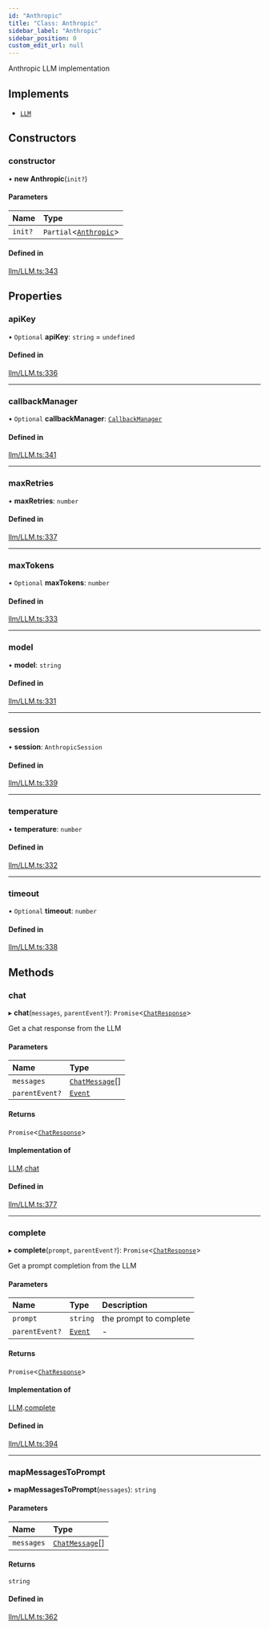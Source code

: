 ```yaml
---
id: "Anthropic"
title: "Class: Anthropic"
sidebar_label: "Anthropic"
sidebar_position: 0
custom_edit_url: null
---
```


Anthropic LLM implementation

## Implements

- [`LLM`](../interfaces/LLM.md)

## Constructors

### constructor

• **new Anthropic**(`init?`)

#### Parameters

| Name | Type |
| :------ | :------ |
| `init?` | `Partial`<[`Anthropic`](Anthropic.md)\> |

#### Defined in

[llm/LLM.ts:343](https://github.com/run-llama/LlamaIndexTS/blob/main/packages/core/src/llm/LLM.ts#L343)

## Properties

### apiKey

• `Optional` **apiKey**: `string` = `undefined`

#### Defined in

[llm/LLM.ts:336](https://github.com/run-llama/LlamaIndexTS/blob/main/packages/core/src/llm/LLM.ts#L336)

___

### callbackManager

• `Optional` **callbackManager**: [`CallbackManager`](CallbackManager.md)

#### Defined in

[llm/LLM.ts:341](https://github.com/run-llama/LlamaIndexTS/blob/main/packages/core/src/llm/LLM.ts#L341)

___

### maxRetries

• **maxRetries**: `number`

#### Defined in

[llm/LLM.ts:337](https://github.com/run-llama/LlamaIndexTS/blob/main/packages/core/src/llm/LLM.ts#L337)

___

### maxTokens

• `Optional` **maxTokens**: `number`

#### Defined in

[llm/LLM.ts:333](https://github.com/run-llama/LlamaIndexTS/blob/main/packages/core/src/llm/LLM.ts#L333)

___

### model

• **model**: `string`

#### Defined in

[llm/LLM.ts:331](https://github.com/run-llama/LlamaIndexTS/blob/main/packages/core/src/llm/LLM.ts#L331)

___

### session

• **session**: `AnthropicSession`

#### Defined in

[llm/LLM.ts:339](https://github.com/run-llama/LlamaIndexTS/blob/main/packages/core/src/llm/LLM.ts#L339)

___

### temperature

• **temperature**: `number`

#### Defined in

[llm/LLM.ts:332](https://github.com/run-llama/LlamaIndexTS/blob/main/packages/core/src/llm/LLM.ts#L332)

___

### timeout

• `Optional` **timeout**: `number`

#### Defined in

[llm/LLM.ts:338](https://github.com/run-llama/LlamaIndexTS/blob/main/packages/core/src/llm/LLM.ts#L338)

## Methods

### chat

▸ **chat**(`messages`, `parentEvent?`): `Promise`<[`ChatResponse`](../interfaces/ChatResponse.md)\>

Get a chat response from the LLM

#### Parameters

| Name | Type |
| :------ | :------ |
| `messages` | [`ChatMessage`](../interfaces/ChatMessage.md)[] |
| `parentEvent?` | [`Event`](../interfaces/Event.md) |

#### Returns

`Promise`<[`ChatResponse`](../interfaces/ChatResponse.md)\>

#### Implementation of

[LLM](../interfaces/LLM.md).[chat](../interfaces/LLM.md#chat)

#### Defined in

[llm/LLM.ts:377](https://github.com/run-llama/LlamaIndexTS/blob/main/packages/core/src/llm/LLM.ts#L377)

___

### complete

▸ **complete**(`prompt`, `parentEvent?`): `Promise`<[`ChatResponse`](../interfaces/ChatResponse.md)\>

Get a prompt completion from the LLM

#### Parameters

| Name | Type | Description |
| :------ | :------ | :------ |
| `prompt` | `string` | the prompt to complete |
| `parentEvent?` | [`Event`](../interfaces/Event.md) | - |

#### Returns

`Promise`<[`ChatResponse`](../interfaces/ChatResponse.md)\>

#### Implementation of

[LLM](../interfaces/LLM.md).[complete](../interfaces/LLM.md#complete)

#### Defined in

[llm/LLM.ts:394](https://github.com/run-llama/LlamaIndexTS/blob/main/packages/core/src/llm/LLM.ts#L394)

___

### mapMessagesToPrompt

▸ **mapMessagesToPrompt**(`messages`): `string`

#### Parameters

| Name | Type |
| :------ | :------ |
| `messages` | [`ChatMessage`](../interfaces/ChatMessage.md)[] |

#### Returns

`string`

#### Defined in

[llm/LLM.ts:362](https://github.com/run-llama/LlamaIndexTS/blob/main/packages/core/src/llm/LLM.ts#L362)
